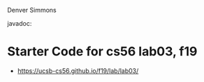 Denver Simmons

javadoc: 

# Starter Code for cs56 lab03, f19

* <https://ucsb-cs56.github.io/f19/lab/lab03/>

